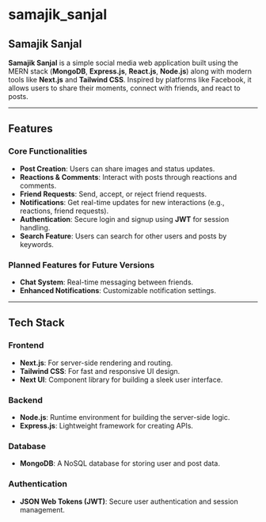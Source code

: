 # samajik_sanjal

## Samajik Sanjal  
**Samajik Sanjal** is a simple social media web application built using the MERN stack (**MongoDB**, **Express.js**, **React.js**, **Node.js**) along with modern tools like **Next.js** and **Tailwind CSS**. Inspired by platforms like Facebook, it allows users to share their moments, connect with friends, and react to posts.

---

## Features

### Core Functionalities  
- **Post Creation**: Users can share images and status updates.  
- **Reactions & Comments**: Interact with posts through reactions and comments.  
- **Friend Requests**: Send, accept, or reject friend requests.  
- **Notifications**: Get real-time updates for new interactions (e.g., reactions, friend requests).  
- **Authentication**: Secure login and signup using **JWT** for session handling.  
- **Search Feature**: Users can search for other users and posts by keywords.  

### Planned Features for Future Versions  
- **Chat System**: Real-time messaging between friends.  
- **Enhanced Notifications**: Customizable notification settings.  

---

## Tech Stack

### Frontend  
- **Next.js**: For server-side rendering and routing.  
- **Tailwind CSS**: For fast and responsive UI design.  
- **Next UI**: Component library for building a sleek user interface.  

### Backend  
- **Node.js**: Runtime environment for building the server-side logic.  
- **Express.js**: Lightweight framework for creating APIs.  

### Database  
- **MongoDB**: A NoSQL database for storing user and post data.  

### Authentication  
- **JSON Web Tokens (JWT)**: Secure user authentication and session management.  

